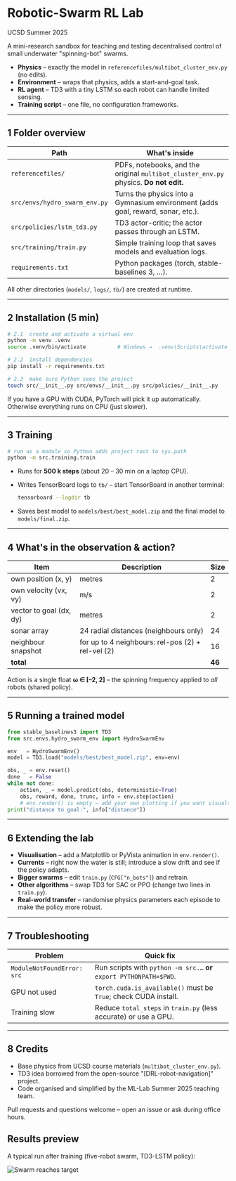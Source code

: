 # Robotic-Swarm RL Lab  
UCSD Summer 2025

A mini-research sandbox for teaching and testing decentralised control of small underwater "spinning-bot" swarms.

*   **Physics** – exactly the model in `referencefiles/multibot_cluster_env.py` (no edits).  
*   **Environment** – wraps that physics, adds a start-and-goal task.  
*   **RL agent** – TD3 with a tiny LSTM so each robot can handle limited sensing.  
*   **Training script** – one file, no configuration frameworks.

---

## 1  Folder overview

| Path | What's inside |
|------|---------------|
| `referencefiles/` | PDFs, notebooks, and the original `multibot_cluster_env.py` physics. **Do not edit.** |
| `src/envs/hydro_swarm_env.py` | Turns the physics into a Gymnasium environment (adds goal, reward, sonar, etc.). |
| `src/policies/lstm_td3.py` | TD3 actor-critic; the actor passes through an LSTM. |
| `src/training/train.py` | Simple training loop that saves models and evaluation logs. |
| `requirements.txt` | Python packages (torch, stable-baselines 3, …). |

All other directories (`models/`, `logs/`, `tb/`) are created at runtime.

---

## 2  Installation (5 min)

```bash
# 2.1  create and activate a virtual env
python -m venv .venv
source .venv/bin/activate          # Windows →  .venv\Scripts\activate

# 2.2  install dependencies
pip install -r requirements.txt

# 2.3  make sure Python sees the project
touch src/__init__.py src/envs/__init__.py src/policies/__init__.py
```

If you have a GPU with CUDA, PyTorch will pick it up automatically.  
Otherwise everything runs on CPU (just slower).

---

## 3  Training

```bash
# run as a module so Python adds project root to sys.path
python -m src.training.train
```

*   Runs for **500 k steps** (about 20 – 30 min on a laptop CPU).  
*   Writes TensorBoard logs to `tb/` – start TensorBoard in another terminal:  

    ```bash
    tensorboard --logdir tb
    ```

*   Saves best model to `models/best/best_model.zip` and the final model to `models/final.zip`.

---

## 4  What's in the observation & action?

| Item | Description | Size |
|------|-------------|------|
| own position (x, y) | metres | 2 |
| own velocity (vx, vy) | m/s   | 2 |
| vector to goal (dx, dy) | metres | 2 |
| sonar array | 24 radial distances (neighbours only) | 24 |
| neighbour snapshot | for up to 4 neighbours: rel-pos (2) + rel-vel (2) | 16 |
| **total** | | **46** |

Action is a single float **ω ∈ [–2, 2]** – the spinning frequency applied to *all* robots (shared policy).

---

## 5  Running a trained model

```python
from stable_baselines3 import TD3
from src.envs.hydro_swarm_env import HydroSwarmEnv

env   = HydroSwarmEnv()
model = TD3.load("models/best/best_model.zip", env=env)

obs, _ = env.reset()
done   = False
while not done:
    action, _ = model.predict(obs, deterministic=True)
    obs, reward, done, trunc, info = env.step(action)
    # env.render() is empty – add your own plotting if you want visuals
print("distance to goal:", info["distance"])
```

---

## 6  Extending the lab

* **Visualisation** – add a Matplotlib or PyVista animation in `env.render()`.  
* **Currents** – right now the water is still; introduce a slow drift and see if the policy adapts.  
* **Bigger swarms** – edit `train.py` (`CFG["n_bots"]`) and retrain.  
* **Other algorithms** – swap TD3 for SAC or PPO (change two lines in `train.py`).  
* **Real-world transfer** – randomise physics parameters each episode to make the policy more robust.

---

## 7  Troubleshooting

| Problem | Quick fix |
|---------|-----------|
| `ModuleNotFoundError: src` | Run scripts with `python -m src.…` **or** `export PYTHONPATH=$PWD`. |
| GPU not used | `torch.cuda.is_available()` must be `True`; check CUDA install. |
| Training slow | Reduce `total_steps` in `train.py` (less accurate) or use a GPU. |

---

## 8  Credits

* Base physics from UCSD course materials (`multibot_cluster_env.py`).  
* TD3 idea borrowed from the open-source "[DRL-robot-navigation]" project.  
* Code organised and simplified by the ML-Lab Summer 2025 teaching team.

Pull requests and questions welcome – open an issue or ask during office hours.

## Results preview  

A typical run after training (five-robot swarm, TD3-LSTM policy):

![Swarm reaches target](assets/image.png)
